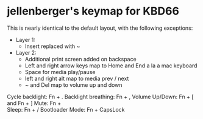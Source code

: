 # jellenberger's keymap for KBD66

This is nearly identical to the default layout, with the following exceptions:
* Layer 1:
  * Insert replaced with ~
* Layer 2:
  * Additional print screen added on backspace
  * Left and right arrow keys map to Home and End a la a mac keyboard
  * Space for media play/pause
  * left and right alt map to media prev / next
  * ~ and Del map to volume up and down

Cycle backlight: Fn + .
Backlight breathing: Fn + ,
Volume Up/Down: Fn + [ and Fn + ]
Mute: Fn + \
Sleep: Fn + /
Bootloader Mode: Fn + CapsLock
